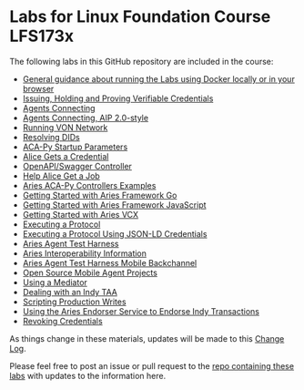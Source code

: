 # Labs for Linux Foundation Course LFS173x

The following labs in this GitHub repository are included in the course:

- [General guidance about running the Labs using Docker locally or in your browser](RunningLabs.md)
- [Issuing, Holding and Proving Verifiable Credentials](IssuingHoldingProving.md)
- [Agents Connecting](agentsConnecting.md)
- [Agents Connecting, AIP 2.0-style](agentsConnectingAIP2.md)
- [Running VON Network](vonNetwork.md)
- [Resolving DIDs](didResolvers.md)
- [ACA-Py Startup Parameters](ACA-PyStartup.md)
- [Alice Gets a Credential](AliceGetsCredential.md)
- [OpenAPI/Swagger Controller](OpenAPIIntroduction.md)
- [Help Alice Get a Job](HelpAliceGetAJob.md)
- [Aries ACA-Py Controllers Examples](AriesACAPyControllers.md)
- [Getting Started with Aries Framework Go](AFGoGettingStarted.md)
- [Getting Started with Aries Framework JavaScript](AFJGettingStarted.md)
- [Getting Started with Aries VCX](AriesVCXGettingStarted.md)
- [Executing a Protocol](OpenAPIController.md)
- [Executing a Protocol Using JSON-LD Credentials](OpenAPIControllerUsingJSONLDCredentials.md)
- [Aries Agent Test Harness](AriesTestHarness.md)
- [Aries Interoperability Information](AATHInfo.md)
- [Aries Agent Test Harness Mobile Backchannel](AATHMobileBackchannel.md)
- [Open Source Mobile Agent Projects](MobileAgentLab.md)
- [Using a Mediator](MediatorLab.md)
- [Dealing with an Indy TAA](TAALab.md)
- [Scripting Production Writes](ProductionWrites.md)
- [Using the Aries Endorser Service to Endorse Indy Transactions](UsingAriesEndorserService.md)
- [Revoking Credentials](FaberRevokesAliceCredential.md)

As things change in these materials, updates will be made to this [Change Log](ChangeLog.md).

Please feel free to post an issue or pull request to the [repo containing these labs](https://github.com/cloudcompass/ToIPLabs)
with updates to the information here.
